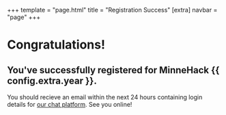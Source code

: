 +++
template = "page.html"
title = "Registration Success"
[extra]
navbar = "page"
+++

# Congratulations!

## You've successfully registered for MinneHack {{ config.extra.year }}.

You should recieve an email within the next 24 hours containing login details for [our chat
platform](https://chat.minnehack.io). See you online!

